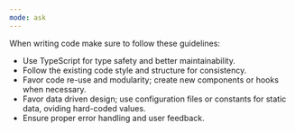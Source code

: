 ```yaml
---
mode: ask
---
```

When writing code make sure to follow these guidelines:
- Use TypeScript for type safety and better maintainability.
- Follow the existing code style and structure for consistency.
- Favor code re-use and modularity; create new components or hooks when necessary.
- Favor data driven design; use configuration files or constants for static data, oviding hard-coded values.
- Ensure proper error handling and user feedback.